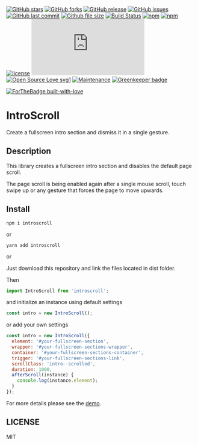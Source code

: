 [![GitHub stars](https://img.shields.io/github/stars/scriptex/IntroScroll.svg?style=social&label=Stars)](https://github.com/scriptex/IntroScroll)
[![GitHub forks](https://img.shields.io/github/forks/scriptex/IntroScroll.svg?style=social&label=Fork)](https://github.com/scriptex/IntroScroll/network#fork-destination-box)
[![GitHub release](https://img.shields.io/github/release/scriptex/IntroScroll.svg)](https://github.com/scriptex/IntroScroll/releases/latest)
[![GitHub issues](https://img.shields.io/github/issues/scriptex/IntroScroll.svg)](https://github.com/scriptex/IntroScroll/issues)
[![GitHub last commit](https://img.shields.io/github/last-commit/scriptex/IntroScroll.svg)](https://github.com/scriptex/IntroScroll/commits/master)
[![Github file size](https://img.shields.io/github/size/scriptex/IntroScroll/dist/introscroll.min.js.svg)](https://github.com/scriptex/IntroScroll)
[![Build Status](https://travis-ci.org/scriptex/IntroScroll.svg?branch=master)](https://travis-ci.org/scriptex/IntroScroll)
[![npm](https://img.shields.io/npm/dt/introscroll.svg)](https://www.npmjs.com/package/introscroll)
[![npm](https://img.shields.io/npm/v/introscroll.svg)](https://www.npmjs.com/package/introscroll)
[![license](https://img.shields.io/github/license/scriptex/IntroScroll.svg)](https://github.com/scriptex/IntroScroll)
[![Analytics](https://ga-beacon.appspot.com/UA-83446952-1/github.com/scriptex/IntroScroll/README.md)](https://github.com/scriptex/IntroScroll/)
[![Open Source Love svg1](https://badges.frapsoft.com/os/v1/open-source.svg?v=103)](https://github.com/scriptex/IntroScroll/)
[![Maintenance](https://img.shields.io/badge/Maintained%3F-yes-green.svg)](https://github.com/scriptex/IntroScroll/graphs/commit-activity)
[![Greenkeeper badge](https://badges.greenkeeper.io/scriptex/IntroScroll.svg)](https://greenkeeper.io/)

[![ForTheBadge built-with-love](http://ForTheBadge.com/images/badges/built-with-love.svg)](https://github.com/scriptex/)

# IntroScroll

Create a fullscreen intro section and dismiss it in a single gesture.

## Description

This library creates a fullscreen intro section and disables the default page scroll.

The page scroll is being enabled again after a single mouse scroll, touch swipe up or any gesture that forces the page to move upwards.

## Install

```console
npm i introscroll
```

or

```console
yarn add introscroll
```

or

Just download this repository and link the files located in dist folder.

Then

```javascript
import IntroScroll from 'introscroll';
```

and initialize an instance using default settings

```javascript
const intro = new IntroScroll();
```

or add your own settings

```javascript
const intro = new IntroScroll({
  element: '#your-fullscreen-section',
  wrapper: '#your-fullscreen-sections-wrapper',
  container: '#your-fullscreen-sections-container',
  trigger: '#your-fullscreen-sections-link',
  scrollClass: 'intro--scrolled',
  duration: 1000,
  afterScroll(instance) {
    console.log(instance.element);
  }
});
```

For more details please see the [demo](https://github.com/scriptex/IntroScroll/blob/master/demo/index.html).

## LICENSE

MIT
